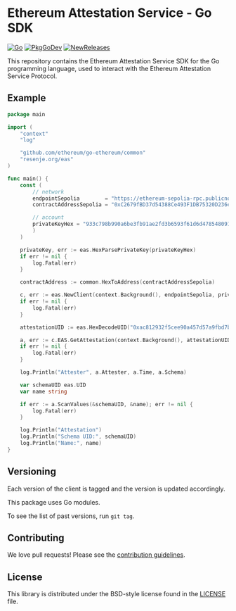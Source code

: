 # Ethereum Attestation Service - Go SDK

[![Go](https://github.com/janos/eas/workflows/Go/badge.svg)](https://github.com/janos/eas/actions)
[![PkgGoDev](https://pkg.go.dev/badge/resenje.org/eas)](https://pkg.go.dev/resenje.org/eas)
[![NewReleases](https://newreleases.io/badge.svg)](https://newreleases.io/github/janos/eas)

This repository contains the Ethereum Attestation Service SDK for the Go programming language, used to interact with the Ethereum Attestation Service Protocol.

## Example

```go
package main

import (
	"context"
	"log"

	"github.com/ethereum/go-ethereum/common"
	"resenje.org/eas"
)

func main() {
	const (
		// network
		endpointSepolia        = "https://ethereum-sepolia-rpc.publicnode.com/"
		contractAddressSepolia = "0xC2679fBD37d54388Ce493F1DB75320D236e1815e"

		// account
		privateKeyHex = "933c798b990a6be3fb91ae2fd3b6593f61d6d478548091205ee948b1de9c9f19" // this is not a real user key
		)
	)

	privateKey, err := eas.HexParsePrivateKey(privateKeyHex)
	if err != nil {
		log.Fatal(err)
	}

	contractAddress := common.HexToAddress(contractAddressSepolia)

	c, err := eas.NewClient(context.Background(), endpointSepolia, privateKey, contractAddress, nil)
	if err != nil {
		log.Fatal(err)
	}

	attestationUID := eas.HexDecodeUID("0xac812932f5cee90a457d57a9fbd7b142b21ba99b809f982bbf86947f295281ff")

	a, err := c.EAS.GetAttestation(context.Background(), attestationUID)
	if err != nil {
		log.Fatal(err)
	}

	log.Println("Attester", a.Attester, a.Time, a.Schema)

	var schemaUID eas.UID
	var name string

	if err := a.ScanValues(&schemaUID, &name); err != nil {
		log.Fatal(err)
	}

	log.Println("Attestation")
	log.Println("Schema UID:", schemaUID)
	log.Println("Name:", name)
}
```

## Versioning

Each version of the client is tagged and the version is updated accordingly.

This package uses Go modules.

To see the list of past versions, run `git tag`.

## Contributing

We love pull requests! Please see the [contribution guidelines](CONTRIBUTING.md).

## License

This library is distributed under the BSD-style license found in the [LICENSE](LICENSE) file.
